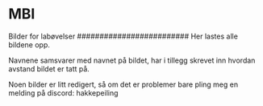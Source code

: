 # MBI
Bilder for labøvelser
#########################
Her lastes alle bildene opp.

Navnene samsvarer med navnet på bildet, har i tillegg skrevet inn hvordan avstand bildet er tatt på. 

Noen bilder er litt redigert, så om det er problemer bare pling meg en melding på discord: hakkepeiling 

